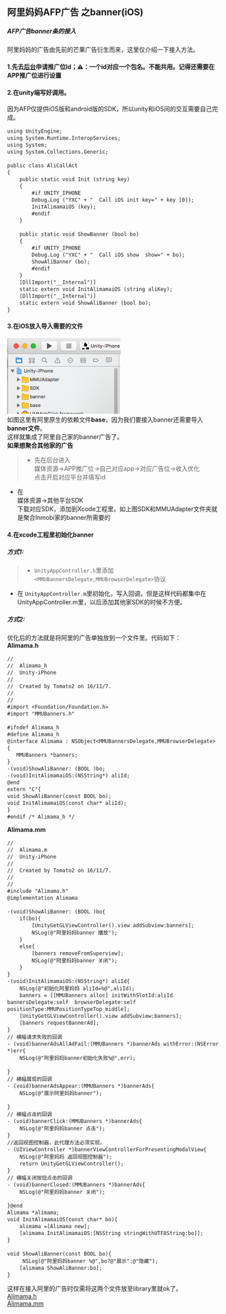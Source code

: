 ## 阿里妈妈AFP广告 之banner(iOS)
##### AFP广告banner条的接入  
阿里妈妈的广告由先前的芒果广告衍生而来，这里仅介绍一下接入方法。  
#### 1.先去[后台](http://afp.alimama.com/)申请推广位Id；⚠️：一个id对应一个包名。不能共用。记得还需要在APP推广位进行设置  
#### 2.在unity端写好调用。 
因为AFP仅提供iOS版和android版的SDK，所以unity和iOS间的交互需要自己完成。
  
	using UnityEngine;
	using System.Runtime.InteropServices;
	using System;
	using System.Collections.Generic;
	
	public class AliCallAct
	{
		public static void Init (string key)
		{
			#if UNITY_IPHONE
			Debug.Log ("YXC" + "  Call iOS init key=" + key [0]);
			InitAlimamaiOS (key);
			#endif
		}
	
		public static void ShowBanner (bool bo)
		{
			#if UNITY_IPHONE
			Debug.Log ("YXC" + "  Call iOS show  show=" + bo);
			ShowAliBanner (bo);
			#endif
		}
		[DllImport("__Internal")]
		static extern void InitAlimamaiOS (string aliKey);
		[DllImport("__Internal")]
		static extern void ShowAliBanner (bool bo);
	}
#### 3.在iOS放入导入需要的文件
![](./SDK/Alimama1.png)  
如图这里有阿里原生的依赖文件**base**，因为我们要接入banner还需要导入**banner文件**。  
这样就集成了阿里自己家的banner广告了。  
**如果想聚合其他家的广告**  
>* 先在后台进入   
 媒体资源->APP推广位->自己对应app->对应广告位->收入优化  
 点击开启对应平台并填写id
* 在  
  媒体资源->其他平台SDK  
  下载对应SDK，添加到Xcode工程里。如上图SDK和MMUAdapter文件夹就是聚合Inmobi家的banner所需要的   
     
#### 4.在xcode工程里初始化banner
##### 方式1:  
>* `UnityAppController.h`里添加`<MMUBannersDelegate,MMUBrowserDelegate>`协议
* 在  `UnityAppController.m`里初始化，写入回调，但是这样代码都集中在UnityAppController.m里，以后添加其他家SDK的时候不方便。  

##### 方式2:  
优化后的方法就是将阿里的广告单独放到一个文件里。代码如下：   
**Alimama.h**  

	//
	//  Alimama_h
	//  Unity-iPhone
	//
	//  Created by Tomato2 on 16/11/7.
	//
	//
	#import <Foundation/Foundation.h>
	#import "MMUBanners.h"
	
	#ifndef Alimama_h
	#define Alimama_h
	@interface Alimama : NSObject<MMUBannersDelegate,MMUBrowserDelegate>
	{
	   MMUBanners *banners;
	}
	-(void)ShowAliBanner: (BOOL )bo;
	-(void)InitAlimamaiOS:(NSString*) aliId;
	@end
	extern "C"{
	void ShowAliBanner(const BOOL bo);
	void InitAlimamaiOS(const char* aliId);
	}
	#endif /* Alimama_h */
**Alimama.mm**

	//
	//  Alimama.m
	//  Unity-iPhone
	//
	//  Created by Tomato2 on 16/11/7.
	//
	//
	#include "Alimama.h"
	@implementation Alimama
	
	-(void)ShowAliBanner: (BOOL )bo{
	    if(bo){
	        [UnityGetGLViewController().view addSubview:banners];
	        NSLog(@"阿里妈妈banner 播放");
	    }
	    else{
	        [banners removeFromSuperview];
	        NSLog(@"阿里妈妈banner 关闭");
	    }
	}
	-(void)InitAlimamaiOS:(NSString*) aliId{
	    NSLog(@"初始化阿里妈妈 aliId=%@",aliId);
	    banners = [[MMUBanners alloc] initWithSlotId:aliId bannersDelegate:self  browserDelegate:self positionType:MMUPositionTypeTop_middle];
	    [UnityGetGLViewController().view addSubview:banners];
	    [banners requestBannerAd];
	}
	// 横幅请求失败的回调
	- (void)bannerAdsAllAdFail:(MMUBanners *)bannerAds withError:(NSError *)err{
	    NSLog(@"阿里妈妈banner初始化失败%@",err);
	    
	}
	// 横幅展现的回调
	- (void)bannerAdsAppear:(MMUBanners *)bannerAds{
	    NSLog(@"展示阿里妈妈banner");
	    
	}
	// 横幅点击的回调
	- (void)bannerClick:(MMUBanners *)bannerAds{
	    NSLog(@"阿里妈妈banner 点击");
	}
	//返回视图控制器，此代理方法必须实现。
	- (UIViewController *)bannerViewControllerForPresentingModalView{
	    NSLog(@"阿里妈妈 返回视图控制器");
	    return UnityGetGLViewController();
	}
	// 横幅关闭按钮点击的回调
	- (void)bannerClosed:(MMUBanners *)bannerAds{
	    NSLog(@"阿里妈妈banner 关闭");
	    
	}@end
	Alimama *alimama;
	void InitAlimamaiOS(const char* bo){
	    alimama =[Alimama new];
	    [alimama InitAlimamaiOS:[NSString stringWithUTF8String:bo]];
	}
	
	void ShowAliBanner(const BOOL bo){
	     NSLog(@"阿里妈妈banner %@",bo?@"展示":@"隐藏");
	    [alimama ShowAliBanner:bo];
	}
这样在接入阿里的广告时仅需将这两个文件放至library里就ok了。  
[Alimama.h](./代码文件夹/Alimama.h)   
[Alimama.mm](./代码文件夹/Alimama.mm)



